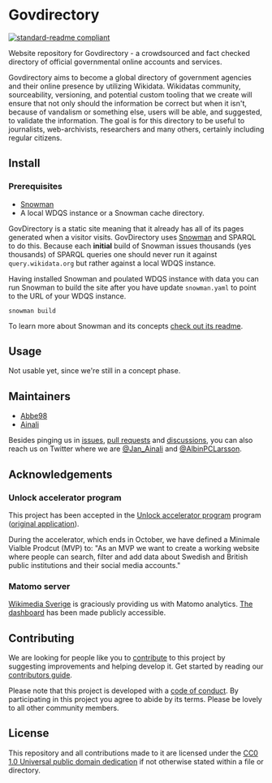 # Govdirectory

[![standard-readme compliant](https://img.shields.io/badge/readme%20style-standard-brightgreen.svg?style=flat-square)](https://github.com/govdirectory/website)

Website repository for Govdirectory - a crowdsourced and fact checked directory of official governmental online accounts and services.

Govdirectory aims to become a global directory of government agencies and their online presence by utilizing Wikidata.
Wikidatas community, sourceability, versioning, and potential custom tooling that we create will ensure that not only should the information be correct but when it isn't, because of vandalism or something else, users will be able, and suggested, to validate the information.
The goal is for this directory to be useful to journalists, web-archivists, researchers and many others, certainly including regular citizens.

## Install

### Prerequisites

 - [Snowman](https://github.com/glaciers-in-archives/snowman)
 - A local WDQS instance or a Snowman cache directory.

GovDirectory is a static site meaning that it already has all of its pages generated when a visitor visits. GovDirectory uses [Snowman](https://github.com/glaciers-in-archives/snowman) and SPARQL to do this. Because each **initial** build of Snowman issues thousands (yes thousands) of SPARQL queries one should never run it against `query.wikidata.org` but rather against a local WDQS instance.

Having installed Snowman and poulated WDQS instance with data you can run Snowman to build the site after you have update `snowman.yaml` to point to the URL of your WDQS instance.

```
snowman build
```

To learn more about Snowman and its concepts [check out its readme](https://github.com/glaciers-in-archives/snowman#readme).

## Usage

Not usable yet, since we're still in a concept phase.

## Maintainers

* [Abbe98](https://github.com/Abbe98)
* [Ainali](https://github.com/Ainali)

Besides pinging us in [issues](https://github.com/govdirectory/website/issues), [pull requests](https://github.com/govdirectory/website/pulls) and [discussions](https://github.com/govdirectory/website/discussions), you can also reach us on Twitter where we are [@Jan_Ainali](https://twitter.com/Jan_Ainali/) and [@AlbinPCLarsson](https://twitter.com/AlbinPCLarsson).

## Acknowledgements

### Unlock accelerator program

This project has been accepted in the [Unlock accelerator program](https://www.wikimedia.de/unlock/) program ([original application](https://www.wikidata.org/wiki/User:Ainali/Social_media_for_public_organizations/Unlock)).

During the accelerator, which ends in October, we have defined a Minimale Vialble Prodcut (MVP) to: "As an MVP we want to create a working website where people can search, filter and add data about Swedish and British public institutions and their social media accounts."

### Matomo server

[Wikimedia Sverige](https://github.com/Wikimedia-Sverige) is graciously providing us with Matomo analytics. [The dashboard](https://matomo.wikimedia.se/index.php?module=CoreHome&idSite=7) has been made publicly accessible.

## Contributing

We are looking for people like you to [contribute](CONTRIBUTING.md) to this project by suggesting improvements and helping develop it. Get started by reading our [contributors guide](CONTRIBUTING.md).

Please note that this project is developed with a [code of conduct](CODE_OF_CONDUCT.md). By participating in this project you agree to abide by its terms. Please be lovely to all other community members.

## License

This repository and all contributions made to it are licensed under the [CC0 1.0 Universal public domain dedication](LICENSE) if not otherwise stated within a file or directory.
